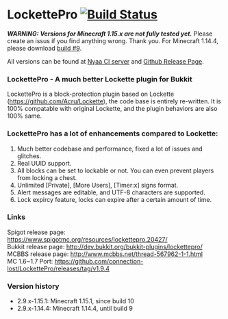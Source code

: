 # LockettePro [![Build Status](https://ci.nyaacat.com/job/LockettePro/job/1.17/badge/icon?style=flat-square)](https://ci.nyaacat.com/job/LockettePro/job/1.17/)

***WARNING: Versions for Minecraft 1.15.x are not fully tested yet.***
Please create an issus if you find anything wrong. Thank you.
For Minecraft 1.14.4, please download [build \#9](https://ci.nyaacat.com/job/LockettePro/9/).

All versions can be found at [Nyaa CI server](https://ci.nyaacat.com/job/LockettePro/) and
[Github Release Page](https://github.com/NyaaCat/LockettePro/releases).

### LockettePro - A much better Lockette plugin for Bukkit

LockettePro is a block-protection plugin based on Lockette (https://github.com/Acru/Lockette), the code base is entirely re-written. It is 100% compatable with original Lockette, and the plugin behaviors are also 100% same.

### LockettePro has a lot of enhancements compared to Lockette:

1. Much better codebase and performance, fixed a lot of issues and glitches.
2. Real UUID support.
3. All blocks can be set to lockable or not. You can even prevent players from locking a chest.
4. Unlimited [Private], [More Users], [Timer:x] signs format.
5. Alert messages are editable, and UTF-8 characters are supported.
6. Lock expircy feature, locks can expire after a certain amount of time.

### Links
Spigot release page: https://www.spigotmc.org/resources/lockettepro.20427/  
Bukkit release page: http://dev.bukkit.org/bukkit-plugins/lockettepro/  
MCBBS release page: http://www.mcbbs.net/thread-567962-1-1.html    
MC 1.6~1.7 Port: https://github.com/connection-lost/LockettePro/releases/tag/v1.9.4

### Version history
- 2.9.x-1.15.1: Minecraft 1.15.1, since build 10
- 2.9.x-1.14.4: Minecraft 1.14.4, until build 9
